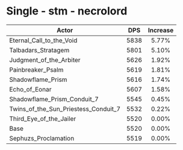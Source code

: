 # Single - stm - necrolord
| Actor | DPS | Increase |
|---|:---:|:---:|
|Eternal_Call_to_the_Void|5838|5.77%|
|Talbadars_Stratagem|5801|5.10%|
|Judgment_of_the_Arbiter|5626|1.92%|
|Painbreaker_Psalm|5619|1.81%|
|Shadowflame_Prism|5616|1.74%|
|Echo_of_Eonar|5607|1.58%|
|Shadowflame_Prism_Conduit_7|5545|0.45%|
|Twins_of_the_Sun_Priestess_Conduit_7|5532|0.22%|
|Third_Eye_of_the_Jailer|5520|0.00%|
|Base|5520|0.00%|
|Sephuzs_Proclamation|5519|0.00%|
